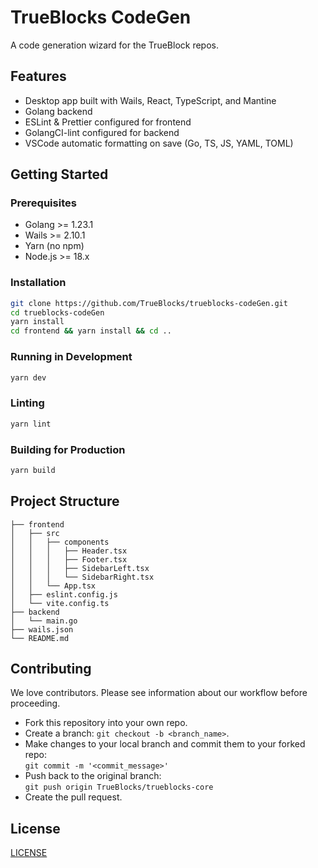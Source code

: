 
# TrueBlocks CodeGen

A code generation wizard for the TrueBlock repos.

## Features

- Desktop app built with Wails, React, TypeScript, and Mantine
- Golang backend
- ESLint & Prettier configured for frontend
- GolangCI-lint configured for backend
- VSCode automatic formatting on save (Go, TS, JS, YAML, TOML)

## Getting Started

### Prerequisites

- Golang >= 1.23.1
- Wails >= 2.10.1
- Yarn (no npm)
- Node.js >= 18.x

### Installation

```bash
git clone https://github.com/TrueBlocks/trueblocks-codeGen.git
cd trueblocks-codeGen
yarn install
cd frontend && yarn install && cd ..
```

### Running in Development

```bash
yarn dev
```

### Linting

```bash
yarn lint
```

### Building for Production

```bash
yarn build
```

## Project Structure

```
├── frontend
│   ├── src
│   │   ├── components
│   │   │   ├── Header.tsx
│   │   │   ├── Footer.tsx
│   │   │   ├── SidebarLeft.tsx
│   │   │   └── SidebarRight.tsx
│   │   └── App.tsx
│   ├── eslint.config.js
│   └── vite.config.ts
├── backend
│   └── main.go
├── wails.json
└── README.md
```

## Contributing

We love contributors. Please see information about our workflow before proceeding.

- Fork this repository into your own repo.
- Create a branch: `git checkout -b <branch_name>`.
- Make changes to your local branch and commit them to your forked repo:  
  `git commit -m '<commit_message>'`
- Push back to the original branch:  
  `git push origin TrueBlocks/trueblocks-core`
- Create the pull request.

## License

[LICENSE](./LICENSE)
